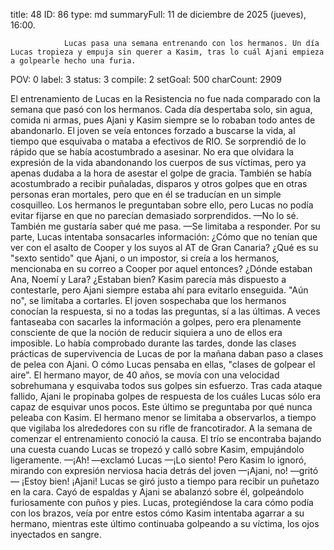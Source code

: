 title:          48
ID:             86
type:           md
summaryFull:    11 de diciembre de 2025 (jueves), 16:00.
                
                Lucas pasa una semana entrenando con los hermanos. Un día Lucas tropieza y empuja sin querer a Kasim, tras lo cuál Ajani empieza a golpearle hecho una furia.
POV:            0
label:          3
status:         3
compile:        2
setGoal:        500
charCount:      2909


El entrenamiento de Lucas en la Resistencia no fue nada comparado con la semana que pasó con los hermanos.
Cada día despertaba solo, sin agua, comida ni armas, pues Ajani y Kasim siempre se lo robaban todo antes de abandonarlo. El joven se veía entonces forzado a buscarse la vida, al tiempo que esquivaba o mataba a efectivos de RIO.
Se sorprendió de lo rápido que se había acostumbrado a asesinar. No era que olvidara la expresión de la vida abandonando los cuerpos de sus víctimas, pero ya apenas dudaba a la hora de asestar el golpe de gracia.
También se había acostumbrado a recibir puñaladas, disparos y otros golpes que en otras personas eran mortales, pero que en él se traducían en un simple cosquilleo. Los hermanos le preguntaban sobre ello, pero Lucas no podía evitar fijarse en que no parecían demasiado sorprendidos.
—No lo sé. También me gustaría saber qué me pasa. —Se limitaba a responder.
Por su parte, Lucas intentaba sonsacarles información: ¿Cómo que no tenían que ver con el asalto de Cooper y los suyos al AT de Gran Canaria? ¿Qué es su "sexto sentido" que Ajani, o un impostor, si creía a los hermanos, mencionaba en su correo a Cooper por aquel entonces? ¿Dónde estaban Ana, Noemí y Lara? ¿Estaban bien?
Kasim parecía más dispuesto a contestarle, pero Ajani siempre estaba ahí para evitarlo enseguida.
"Aún no", se limitaba a cortarles.
El joven sospechaba que los hermanos conocían la respuesta, si no a todas las preguntas, sí a las últimas. A veces fantaseaba con sacarles la información a golpes, pero era plenamente consciente de que la noción de reducir siquiera a uno de ellos era imposible.
Lo había comprobado durante las tardes, donde las clases prácticas de supervivencia de Lucas de por la mañana daban paso a clases de pelea con Ajani. O cómo Lucas pensaba en ellas, "clases de golpear el aire".
El hermano mayor, de 40 años, se movía con una velocidad sobrehumana y esquivaba todos sus golpes sin esfuerzo. Tras cada ataque fallido, Ajani le propinaba golpes de respuesta de los cuáles Lucas sólo era capaz de esquivar unos pocos.
Este último se preguntaba por qué nunca peleaba con Kasim. El hermano menor se limitaba a observarlos, a  tiempo que vigilaba los alrededores con su rifle de francotirador.
A la semana de comenzar el entrenamiento conoció la causa.
El trío se encontraba bajando una cuesta cuando Lucas se tropezó y calló sobre Kasim, empujándolo ligeramente.
—¡Ah! —exclamó Lucas —¡Lo siento!
Pero Kasim lo ignoró, mirando con expresión nerviosa hacia detrás del joven
—¡Ajani, no! —gritó— ¡Estoy bien! ¡Ajani!
Lucas se giró justo a tiempo para recibir un puñetazo en la cara. Cayó de espaldas y Ajani se abalanzó sobre él, golpeándolo furiosamente con puños y pies.
Lucas, protegiéndose la cara cómo podía con los brazos, veía por entre estos cómo Kasim intentaba agarrar a su hermano, mientras este último continuaba golpeando a su víctima, los ojos inyectados en sangre.